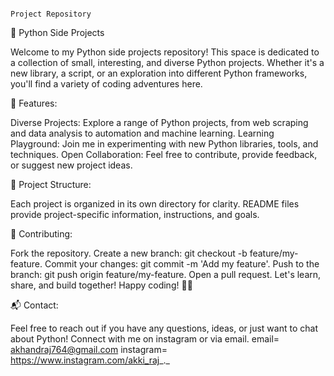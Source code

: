                                                                            Project Repository
🐍 Python Side Projects

Welcome to my Python side projects repository! This space is dedicated to a collection of small, interesting, and diverse Python projects. Whether it's a new library, a script, or an exploration into different Python frameworks, you'll find a variety of coding adventures here.

🚀 Features:    

Diverse Projects: Explore a range of Python projects, from web scraping and data analysis to automation and machine learning.
Learning Playground: Join me in experimenting with new Python libraries, tools, and techniques.
Open Collaboration: Feel free to contribute, provide feedback, or suggest new project ideas.

📂 Project Structure: 

Each project is organized in its own directory for clarity.
README files provide project-specific information, instructions, and goals.

🤝 Contributing:

Fork the repository.
Create a new branch: git checkout -b feature/my-feature.
Commit your changes: git commit -m 'Add my feature'.
Push to the branch: git push origin feature/my-feature.
Open a pull request.
Let's learn, share, and build together! Happy coding! 🚀🐍

📬 Contact:

Feel free to reach out if you have any questions, ideas, or just want to chat about Python! Connect with me on instagram or via email.
email= akhandraj764@gmail.com
instagram= https://www.instagram.com/akki_raj_._
